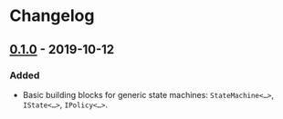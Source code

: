 # Changelog

## [0.1.0] - 2019-10-12
### Added
- Basic building blocks for generic state machines: `StateMachine<…>`, `IState<…>`, `IPolicy<…>`.

[0.1.0]: https://github.com/qbit86/phlogopite/releases/tag/machinery-0.1.0
